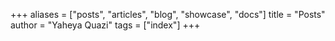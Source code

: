 +++
aliases = ["posts", "articles", "blog", "showcase", "docs"]
title = "Posts"
author = "Yaheya Quazi"
tags = ["index"]
+++
